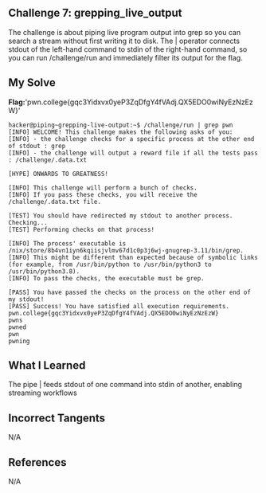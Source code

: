 ## Challenge 7: grepping_live_output

The challenge is about piping live program output into grep so you can search a stream without first writing it to disk. The | operator connects stdout of the left-hand command to stdin of the right-hand command, so you can run /challenge/run and immediately filter its output for the flag.


## My Solve 
**Flag:**'pwn.college{gqc3Yidxvx0yeP3ZqDfgY4fVAdj.QX5EDO0wiNyEzNzEzW}'

```
hacker@piping~grepping-live-output:~$ /challenge/run | grep pwn
[INFO] WELCOME! This challenge makes the following asks of you:
[INFO] - the challenge checks for a specific process at the other end of stdout : grep
[INFO] - the challenge will output a reward file if all the tests pass : /challenge/.data.txt

[HYPE] ONWARDS TO GREATNESS!

[INFO] This challenge will perform a bunch of checks.
[INFO] If you pass these checks, you will receive the /challenge/.data.txt file.

[TEST] You should have redirected my stdout to another process. Checking...
[TEST] Performing checks on that process!

[INFO] The process' executable is /nix/store/8b4vn1iyn6kqiisjvlmv67d1c0p3j6wj-gnugrep-3.11/bin/grep.
[INFO] This might be different than expected because of symbolic links (for example, from /usr/bin/python to /usr/bin/python3 to /usr/bin/python3.8).
[INFO] To pass the checks, the executable must be grep.

[PASS] You have passed the checks on the process on the other end of my stdout!
[PASS] Success! You have satisfied all execution requirements.
pwn.college{gqc3Yidxvx0yeP3ZqDfgY4fVAdj.QX5EDO0wiNyEzNzEzW}
pwns
pwned
pwn
pwning
```

## What I Learned

The pipe | feeds stdout of one command into stdin of another, enabling streaming workflows


## Incorrect Tangents
   
N/A


## References

N/A




